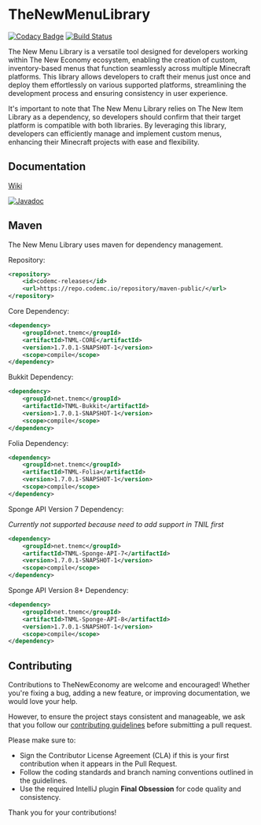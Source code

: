 # TheNewMenuLibrary

[![Codacy Badge](https://app.codacy.com/project/badge/Grade/a4759b6313274de3b27108c0de5987fd)](https://www.codacy.com/gh/TheNewEconomy/TNML/dashboard?utm_source=github.com&amp;utm_medium=referral&amp;utm_content=TheNewEconomy/TNML&amp;utm_campaign=Badge_Grade)
[![Build Status](https://ci.codemc.io/job/creatorfromhell/job/TheNewMenuLibrary/badge/icon)](https://ci.codemc.io/job/creatorfromhell/job/TheNewMenuLibrary/)

The New Menu Library is a versatile tool designed for developers working within The New Economy
ecosystem, enabling the creation of custom, inventory-based menus that function seamlessly across
multiple Minecraft platforms. This library allows developers to craft their menus just once and
deploy them effortlessly on various supported platforms, streamlining the development process and
ensuring consistency in user experience.

It's important to note that The New Menu Library relies on The New Item Library as a dependency, so
developers should confirm that their target platform is compatible with both libraries. By
leveraging this library, developers can efficiently manage and implement custom menus, enhancing
their Minecraft projects with ease and flexibility.

## Documentation

[Wiki](https://github.com/TheNewEconomy/TNML/wiki/)

[![Javadoc](https://img.shields.io/badge/JavaDoc-Online-green)](https://theneweconomy.github.io/TNML/javadoc/)

## Maven

The New Menu Library uses maven for dependency management.

Repository:

```XML
<repository>
    <id>codemc-releases</id>
    <url>https://repo.codemc.io/repository/maven-public/</url>
</repository>
```

Core Dependency:

```XML
<dependency>
    <groupId>net.tnemc</groupId>
    <artifactId>TNML-CORE</artifactId>
    <version>1.7.0.1-SNAPSHOT-1</version>
    <scope>compile</scope>
</dependency>
```

Bukkit Dependency:

```XML
<dependency>
    <groupId>net.tnemc</groupId>
    <artifactId>TNML-Bukkit</artifactId>
    <version>1.7.0.1-SNAPSHOT-1</version>
    <scope>compile</scope>
</dependency>
```

Folia Dependency:

```XML
<dependency>
    <groupId>net.tnemc</groupId>
    <artifactId>TNML-Folia</artifactId>
    <version>1.7.0.1-SNAPSHOT-1</version>
    <scope>compile</scope>
</dependency>
```

Sponge API Version 7 Dependency:

*Currently not supported because need to add support in TNIL first*

```XML
<dependency>
    <groupId>net.tnemc</groupId>
    <artifactId>TNML-Sponge-API-7</artifactId>
    <version>1.7.0.1-SNAPSHOT-1</version>
    <scope>compile</scope>
</dependency>
```

Sponge API Version 8+ Dependency:

```XML
<dependency>
    <groupId>net.tnemc</groupId>
    <artifactId>TNML-Sponge-API-8</artifactId>
    <version>1.7.0.1-SNAPSHOT-1</version>
    <scope>compile</scope>
</dependency>
```

## Contributing

Contributions to TheNewEconomy are welcome and encouraged! Whether you're fixing a bug, adding a new
feature, or improving documentation, we would love your help.

However, to ensure the project stays consistent and manageable, we ask that you follow
our [contributing guidelines](.contributing/contributing.md) before submitting a pull request.

Please make sure to:

- Sign the Contributor License Agreement (CLA) if this is your first contribution when it appears in
  the Pull Request.
- Follow the coding standards and branch naming conventions outlined in the guidelines.
- Use the required IntelliJ plugin **Final Obsession** for code quality and consistency.

Thank you for your contributions!
